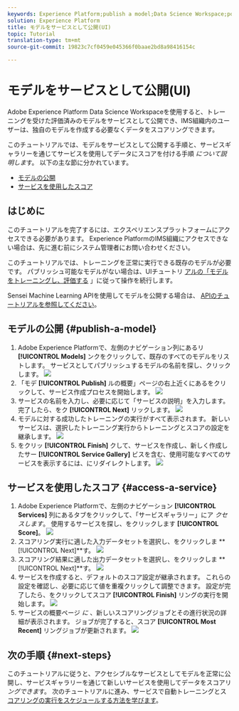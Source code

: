 ```yaml
---
keywords: Experience Platform;publish a model;Data Science Workspace;popular topics
solution: Experience Platform
title: モデルをサービスとして公開(UI)
topic: Tutorial
translation-type: tm+mt
source-git-commit: 19823c7cf0459e045366f0baae2bd8a98416154c

---
```



# モデルをサービスとして公開(UI)

Adobe Experience Platform Data Science Workspaceを使用すると、トレーニングを受けた評価済みのモデルをサービスとして公開でき、IMS組織内のユーザーは、独自のモデルを作成する必要なくデータをスコアリングできます。

このチュートリアルでは、モデルをサービスとして公開する手順と、サービスギャラリーを通じてサービスを使用してデータにスコアを付ける手順 *について説明しま*&#x200B;す。 以下の主な節に分かれています。

- [モデルの公開](#publish-a-model)
- [サービスを使用したスコア](#access-a-service)

## はじめに

このチュートリアルを完了するには、エクスペリエンスプラットフォームにアクセスできる必要があります。 Experience PlatformのIMS組織にアクセスできない場合は、先に進む前にシステム管理者にお問い合わせください。

このチュートリアルでは、トレーニングを正常に実行できる既存のモデルが必要です。 パブリッシュ可能なモデルがない場合は、UIチュートリ [アルの「モデルをトレーニングし、評価する](./train-evaluate-model-ui.md) 」に従って操作を続行します。

Sensei Machine Learning APIを使用してモデルを公開する場合は、 [APIのチュートリアルを参照してください](./publish-model-service-api.md)。

## モデルの公開 {#publish-a-model}

1. Adobe Experience Platformで、左側のナビゲーション列にあるリ **[!UICONTROL Models]** ンクをクリックして、既存のすべてのモデルをリストします。 サービスとしてパブリッシュするモデルの名前を探し、クリックします。
   ![](../images/models-recipes/publish-model/1_browse_model.png)
2. 「モデ **[!UICONTROL Publish]** ルの概要」ページの右上近くにあるをクリックして、サービス作成プロセスを開始します。
   ![](../images/models-recipes/publish-model/2_view_training_runs.png)
3. サービスの名前を入力し、必要に応じて「サービスの説明」を入力します。完了したら、をク **[!UICONTROL Next]** リックします。
   ![](../images/models-recipes/publish-model/3_configure_service.png)
4. モデルに対する成功したトレーニングの実行がすべて表示されます。 新しいサービスは、選択したトレーニング実行からトレーニングとスコアの設定を継承します。
   ![](../images/models-recipes/publish-model/4_select_training_run.png)
5. をクリッ **[!UICONTROL Finish]** クして、サービスを作成し、新しく作成したサー **[!UICONTROL Service Gallery]** ビスを含む、使用可能なすべてのサービスを表示するには、にリダイレクトします。
   ![](../images/models-recipes/publish-model/service_gallery.png)

## サービスを使用したスコア {#access-a-service}

1. Adobe Experience Platformで、左側のナビゲーション **[!UICONTROL Services]** 列にあるタブをクリックして、「サービスギャラリー」にア *クセスします*。 使用するサービスを探し、をクリックします **[!UICONTROL Score]**。
   ![](../images/models-recipes/publish-model/click_to_score.png)
2. スコアリング実行に適した入力データセットを選択し、をクリックしま **[!UICONTROL Next]**す。
   ![](../images/models-recipes/publish-model/6_scoring_input.png)
3. スコアリング結果に適した出力データセットを選択し、をクリックしま **[!UICONTROL Next]**す。
   ![](../images/models-recipes/publish-model/7_scoring_output.png)
4. サービスを作成すると、デフォルトのスコア設定が継承されます。 これらの設定を確認し、必要に応じて値を重複クリックして調整できます。 設定が完了したら、をクリックしてスコア **[!UICONTROL Finish]** リングの実行を開始します。
   ![](../images/models-recipes/publish-model/8_scoring_configure.png)
5. サービスの概要ページ *に* 、新しいスコアリングジョブとその進行状況の詳細が表示されます。 ジョブが完了すると、スコア **[!UICONTROL Most Recent]** リングジョブが更新されます。
   ![](../images/models-recipes/publish-model/score_pending.png)

## 次の手順 {#next-steps}

このチュートリアルに従うと、アクセシブルなサービスとしてモデルを正常に公開し、サービスギャラリーを通じて新しいサービスを使用してデータをスコアリ *ングできま*&#x200B;す。 次のチュートリアルに進み、サービスで自動トレーニングとス [コアリングの実行をスケジュールする方法を学びます](./schedule-models-ui.md)。
